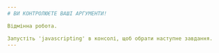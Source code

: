 ```yaml
---
# ВИ КОНТРОЛЮЄТЕ ВАШІ АРГУМЕНТИ!

Відмінна робота.

Запустіть 'javascripting' в консолі, щоб обрати наступне завдання.
---
```

